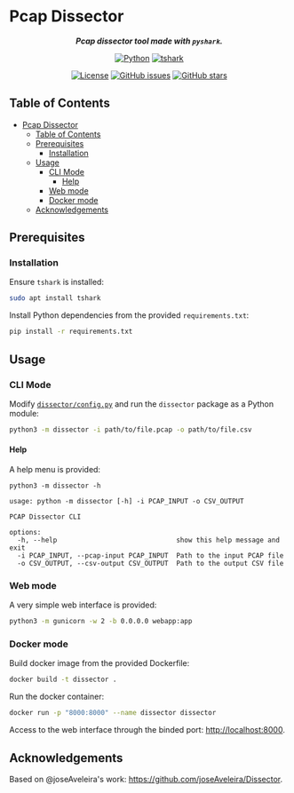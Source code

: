 # Pcap Dissector

<div align="center">

***Pcap dissector tool made with `pyshark`.***

[![Python](https://img.shields.io/badge/Python-black?logo=python&logoColor=white&labelColor=grey&color=%233776AB)](<#> "Python")
[![tshark](https://img.shields.io/badge/tshark-white?logo=wireshark&logoColor=white&label=%20&labelColor=grey&color=%23D86329)](<#> "tshark")

[![License](<https://img.shields.io/github/license/danielfeitopin/pcap_dissector>)](<LICENSE> "License")
[![GitHub issues](https://img.shields.io/github/issues/danielfeitopin/pcap_dissector)](<https://github.com/danielfeitopin/pcap_dissector> "Issues")
[![GitHub stars](https://img.shields.io/github/stars/danielfeitopin/pcap_dissector)](<https://github.com/danielfeitopin/pcap_dissector/stargazers> "Stars")

</div>

## Table of Contents

- [Pcap Dissector](#pcap-dissector)
  - [Table of Contents](#table-of-contents)
  - [Prerequisites](#prerequisites)
    - [Installation](#installation)
  - [Usage](#usage)
    - [CLI Mode](#cli-mode)
      - [Help](#help)
    - [Web mode](#web-mode)
    - [Docker mode](#docker-mode)
  - [Acknowledgements](#acknowledgements)

## Prerequisites

### Installation

Ensure `tshark` is installed:

```sh
sudo apt install tshark
```

Install Python dependencies from the provided `requirements.txt`:

```sh
pip install -r requirements.txt
```

## Usage

### CLI Mode

Modify [`dissector/config.py`](<dissector/config.py>) and run the `dissector` package as a Python module:

```sh
python3 -m dissector -i path/to/file.pcap -o path/to/file.csv
```

#### Help

A help menu is provided:

```shell
python3 -m dissector -h
```

```
usage: python -m dissector [-h] -i PCAP_INPUT -o CSV_OUTPUT

PCAP Dissector CLI

options:
  -h, --help                              show this help message and exit
  -i PCAP_INPUT, --pcap-input PCAP_INPUT  Path to the input PCAP file
  -o CSV_OUTPUT, --csv-output CSV_OUTPUT  Path to the output CSV file
```

### Web mode

A very simple web interface is provided:

```sh
python3 -m gunicorn -w 2 -b 0.0.0.0 webapp:app
```

### Docker mode

Build docker image from the provided Dockerfile:

```sh
docker build -t dissector .
```

Run the docker container:

```sh
docker run -p "8000:8000" --name dissector dissector
```

Access to the web interface through the binded port: <http://localhost:8000>.

## Acknowledgements

Based on @joseAveleira's work: <https://github.com/joseAveleira/Dissector>.